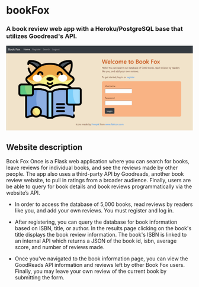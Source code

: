 # bookFox
### A book review web app with a Heroku/PostgreSQL base that utilizes Goodread's API. 

![](/static/bookFox.gif)

## Website description
Book Fox Once is a Flask web application where you can search for books, leave reviews for individual books, and see the reviews made by other people. The app also uses a third-party API by Goodreads, another book review website, to pull in ratings from a broader audience. Finally, users are be able to query for book details and book reviews programmatically via the website’s API.

* In order to access the database of 5,000 books, read reviews by readers like you, and add your own reviews. You must register and log in.

* After registering, you can query the database for book information based on ISBN, title, or author. In the results page clicking on the book's title displays the book review information. The book's ISBN is linked to an internal API which returns a JSON of the book id, isbn, average score, and number of reviews made.

* Once you've navigated to the book information page, you can view the GoodReads API information and reviews left by other Book Fox users. Finally, you may leave your own review of the current book by submitting the form.

